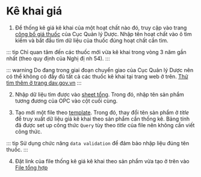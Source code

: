 # Kê khai giá
1. Để thống kê giá kê khai của một hoạt chất nào đó, truy cập vào trang [công bố giá thuốc](https://dichvucong.dav.gov.vn/congbogiathuoc/index) của Cục Quản lý Dược. Nhập tên hoạt chất vào ô tìm kiếm và bắt đầu tìm dữ liệu của thuốc đúng hoạt chất cần tìm.

::: tip
Chỉ quan tâm đến các thuốc mới vừa kê khai trong vòng 3 năm gần nhất (theo quy định của Nghị đị nh 54).
:::

::: warning
Do đang trong giai đoạn chuyển giao của Cục Quản lý Dược nên có thể không có đầy đủ tất cả các thuốc kê khai tại trang web ở trên.
[Thử tìm thêm ở trang dav.gov.vn](https://dav.gov.vn/quan-ly-gia-thuoc-c308.html)
:::

2. Nhập dữ liệu tìm được vào [sheet tổng](https://docs.google.com/spreadsheets/d/1sHgeKRIKdg_KVcMp7ejw1ASS6f2htjgr3gJ7Qa67jaM/edit?usp=sharing). Trong đó, nhập tên sản phẩm tương đương của OPC vào cột cuối cùng.

3. Tạo mới một file theo [template](https://docs.google.com/spreadsheets/d/1JzJd6o62mai8ttykcin9SiW5ShMfFSper1xuPqqXIDk/edit?usp=sharing). Trong đó, thay đổi tên sản phẩm ở *title* để truy xuất dữ liệu giá kê khai theo sản phẩm cần thống kê. Bảng tính đã được set up công thức `Query` tùy theo *title* của file nên không cần viết công thức.

::: tip
Sử dụng chức năng `data validation` để đảm bảo nhập liệu đúng tên thuốc.
:::

4. Đặt link của file thống kê giá kê khai theo sản phẩm vừa tạo ở trên vào [File tổng hợp](https://docs.google.com/spreadsheets/d/1DcL1PwOaiI2vvxY8j2QgV6jCnpWRg4SzEH8npmIP82s/edit?usp=sharing)